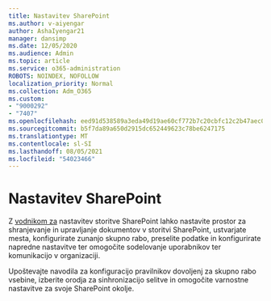 ```yaml
---
title: Nastavitev SharePoint
ms.author: v-aiyengar
author: AshaIyengar21
manager: dansimp
ms.date: 12/05/2020
ms.audience: Admin
ms.topic: article
ms.service: o365-administration
ROBOTS: NOINDEX, NOFOLLOW
localization_priority: Normal
ms.collection: Adm_O365
ms.custom:
- "9000292"
- "7407"
ms.openlocfilehash: eed91d538589a3eda49d19ae60cf772b7c20cbfc12c2b47aec0bb313ebd73e00
ms.sourcegitcommit: b5f7da89a650d2915dc652449623c78be6247175
ms.translationtype: MT
ms.contentlocale: sl-SI
ms.lasthandoff: 08/05/2021
ms.locfileid: "54023466"
---
```

# <a name="set-up-sharepoint"></a>Nastavitev SharePoint

Z [vodnikom za](https://go.microsoft.com/fwlink/?linkid=2071425) nastavitev storitve SharePoint lahko nastavite prostor za shranjevanje in upravljanje dokumentov v storitvi SharePoint, ustvarjate mesta, konfigurirate zunanjo skupno rabo, preselite podatke in konfigurirate napredne nastavitve ter omogočite sodelovanje uporabnikov ter komunikacijo v organizaciji.

Upoštevajte navodila za konfiguracijo pravilnikov dovoljenj za skupno rabo vsebine, izberite orodja za sinhronizacijo selitve in omogočite varnostne nastavitve za svoje SharePoint okolje.
